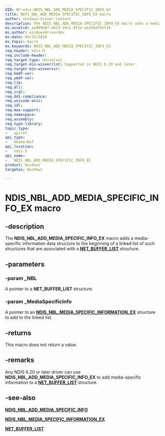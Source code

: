 ```yaml
---
UID: NF:ndis.NDIS_NBL_ADD_MEDIA_SPECIFIC_INFO_EX
title: NDIS_NBL_ADD_MEDIA_SPECIFIC_INFO_EX macro
author: windows-driver-content
description: The NDIS_NBL_ADD_MEDIA_SPECIFIC_INFO_EX macro adds a media-specific information data structure to the beginning of a linked list of such structures that are associated with a NET_BUFFER_LIST structure.
ms.assetid: aa089b07-e623-44c1-9f2e-ee256d7bef16
ms.author: windowsdriverdev
ms.date: 04/13/2018
ms.topic: macro
ms.keywords: NDIS_NBL_ADD_MEDIA_SPECIFIC_INFO_EX
req.header: ndis.h
req.include-header:
req.target-type: Universal
req.target-min-winverclnt: Supported in NDIS 6.20 and later.
req.target-min-winversvr:
req.kmdf-ver:
req.umdf-ver:
req.lib:
req.dll:
req.irql: 
req.ddi-compliance:
req.unicode-ansi:
req.idl:
req.max-support:
req.namespace:
req.assembly:
req.type-library: 
topic_type: 
-	apiref
api_type: 
-	HeaderDef
api_location: 
-	ndis.h
api_name: 
-	NDIS_NBL_ADD_MEDIA_SPECIFIC_INFO_EX
product: Windows
targetos: Windows

---
```


# NDIS_NBL_ADD_MEDIA_SPECIFIC_INFO_EX macro


## -description

The **NDIS_NBL_ADD_MEDIA_SPECIFIC_INFO_EX** macro adds a media-specific information data structure to the beginning of a linked list of such structures that are associated with a [**NET_BUFFER_LIST**](ns-ndis-_net_buffer_list.md) structure.

## -parameters

### -param _NBL

A pointer to a **NET_BUFFER_LIST** structure.

### -param _MediaSpecificInfo

A pointer to an [**NDIS_NBL_MEDIA_SPECIFIC_INFORMATION_EX**](ns-ndis-_ndis_nbl_media_specific_information_ex.md) structure to add to the linked list.

## -returns

This macro does not return a value.

## -remarks

Any NDIS 6.20 or later driver can use **NDIS_NBL_ADD_MEDIA_SPECIFIC_INFO_EX** to add media-specific information to a [**NET_BUFFER_LIST**](ns-ndis-_net_buffer_list.md) structure.

## -see-also

[**NDIS_NBL_ADD_MEDIA_SPECIFIC_INFO**](nf-ndis-ndis_nbl_add_media_specific_info.md)

[**NDIS_NBL_MEDIA_SPECIFIC_INFORMATION_EX**](ns-ndis-_ndis_nbl_media_specific_information_ex.md)

[**NET_BUFFER_LIST**](ns-ndis-_net_buffer_list.md)